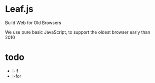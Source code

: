# Leaf.js

Build Web for Old Browsers

We use pure basic JavaScript, to support the oldest browser early than 2010

# todo

- l-if
- l-for